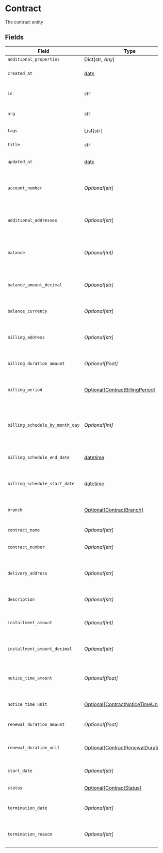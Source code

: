 # Contract

The contract entity


## Fields

| Field                                                                                       | Type                                                                                        | Required                                                                                    | Description                                                                                 | Example                                                                                     |
| ------------------------------------------------------------------------------------------- | ------------------------------------------------------------------------------------------- | ------------------------------------------------------------------------------------------- | ------------------------------------------------------------------------------------------- | ------------------------------------------------------------------------------------------- |
| `additional_properties`                                                                     | Dict[str, *Any*]                                                                            | :heavy_minus_sign:                                                                          | N/A                                                                                         |                                                                                             |
| `created_at`                                                                                | [date](https://docs.python.org/3/library/datetime.html#date-objects)                        | :heavy_check_mark:                                                                          | Creation timestamp of the entity                                                            | 2021-02-09T12:41:43.662Z                                                                    |
| `id`                                                                                        | *str*                                                                                       | :heavy_check_mark:                                                                          | Entity ID                                                                                   | 5da0a718-c822-403d-9f5d-20d4584e0528                                                        |
| `org`                                                                                       | *str*                                                                                       | :heavy_check_mark:                                                                          | Organization ID the entity belongs to                                                       | 123                                                                                         |
| `tags`                                                                                      | List[*str*]                                                                                 | :heavy_minus_sign:                                                                          | Array of entity tags                                                                        | example,mock                                                                                |
| `title`                                                                                     | *str*                                                                                       | :heavy_check_mark:                                                                          | Title of the entity                                                                         | Example Entity                                                                              |
| `updated_at`                                                                                | [date](https://docs.python.org/3/library/datetime.html#date-objects)                        | :heavy_check_mark:                                                                          | Last update timestamp of the entity                                                         | 2021-02-09T12:41:43.662Z                                                                    |
| `account_number`                                                                            | *Optional[str]*                                                                             | :heavy_minus_sign:                                                                          | The account number associated with the contract.                                            | 67890                                                                                       |
| `additional_addresses`                                                                      | *Optional[str]*                                                                             | :heavy_minus_sign:                                                                          | Any additional addresses associated with the contract.                                      | 789 Oak St, Anytown                                                                         |
| `balance`                                                                                   | *Optional[int]*                                                                             | :heavy_minus_sign:                                                                          | Current balance of the contract in cents. (precision 2)                                     | 8990                                                                                        |
| `balance_amount_decimal`                                                                    | *Optional[str]*                                                                             | :heavy_minus_sign:                                                                          | Current balance of the contract in decimal string representation.                           | 89.90                                                                                       |
| `balance_currency`                                                                          | *Optional[str]*                                                                             | :heavy_minus_sign:                                                                          | Currency code in ISO 4217 format                                                            | EUR                                                                                         |
| `billing_address`                                                                           | *Optional[str]*                                                                             | :heavy_minus_sign:                                                                          | The billing address associated with the contract.                                           | 123 Main St, Anytown                                                                        |
| `billing_duration_amount`                                                                   | *Optional[float]*                                                                           | :heavy_minus_sign:                                                                          | The duration of the billing period.                                                         | 30                                                                                          |
| `billing_period`                                                                            | [Optional[ContractBillingPeriod]](../../models/shared/contractbillingperiod.md)             | :heavy_minus_sign:                                                                          | The billing period associated with the contract.                                            | monthly                                                                                     |
| `billing_schedule_by_month_day`                                                             | *Optional[int]*                                                                             | :heavy_minus_sign:                                                                          | Defines the day of the month in which the installments are due.                             | 2                                                                                           |
| `billing_schedule_end_date`                                                                 | [datetime](https://docs.python.org/3/library/datetime.html#datetime-objects)                | :heavy_minus_sign:                                                                          | Defines the end date for the billing schedule                                               | 2020-01-01T00:00:00.000Z                                                                    |
| `billing_schedule_start_date`                                                               | [datetime](https://docs.python.org/3/library/datetime.html#datetime-objects)                | :heavy_minus_sign:                                                                          | Defines the start date for the billing schedule                                             | 2020-01-01T00:00:00.000Z                                                                    |
| `branch`                                                                                    | [Optional[ContractBranch]](../../models/shared/contractbranch.md)                           | :heavy_minus_sign:                                                                          | The branch associated with the contract.                                                    | power                                                                                       |
| `contract_name`                                                                             | *Optional[str]*                                                                             | :heavy_minus_sign:                                                                          | The name of the contract.                                                                   | Grid Contract                                                                               |
| `contract_number`                                                                           | *Optional[str]*                                                                             | :heavy_minus_sign:                                                                          | The unique identifier of the contract.                                                      | 12345                                                                                       |
| `delivery_address`                                                                          | *Optional[str]*                                                                             | :heavy_minus_sign:                                                                          | The delivery address associated with the contract.                                          | 456 Elm St, Anytown                                                                         |
| `description`                                                                               | *Optional[str]*                                                                             | :heavy_minus_sign:                                                                          | A brief description of the contract.                                                        | This contract is for the supply of widgets.                                                 |
| `installment_amount`                                                                        | *Optional[int]*                                                                             | :heavy_minus_sign:                                                                          | Set amount for installments in cents. (precision 2)                                         | 10050                                                                                       |
| `installment_amount_decimal`                                                                | *Optional[str]*                                                                             | :heavy_minus_sign:                                                                          | Set amount for installments in decimal string representation.                               | 100.50                                                                                      |
| `notice_time_amount`                                                                        | *Optional[float]*                                                                           | :heavy_minus_sign:                                                                          | The amount of notice required for termination of the contract.                              | 30                                                                                          |
| `notice_time_unit`                                                                          | [Optional[ContractNoticeTimeUnit]](../../models/shared/contractnoticetimeunit.md)           | :heavy_minus_sign:                                                                          | The unit of time for the notice period.                                                     | months                                                                                      |
| `renewal_duration_amount`                                                                   | *Optional[float]*                                                                           | :heavy_minus_sign:                                                                          | The duration of the renewal period.                                                         | 365                                                                                         |
| `renewal_duration_unit`                                                                     | [Optional[ContractRenewalDurationUnit]](../../models/shared/contractrenewaldurationunit.md) | :heavy_minus_sign:                                                                          | The unit of time for the renewal period.                                                    | years                                                                                       |
| `start_date`                                                                                | *Optional[str]*                                                                             | :heavy_minus_sign:                                                                          | The start date of the contract.                                                             | 2021-01-01                                                                                  |
| `status`                                                                                    | [Optional[ContractStatus]](../../models/shared/contractstatus.md)                           | :heavy_minus_sign:                                                                          | The status of the contract.                                                                 | approved                                                                                    |
| `termination_date`                                                                          | *Optional[str]*                                                                             | :heavy_minus_sign:                                                                          | The date on which the contract was terminated.                                              | 2022-01-01                                                                                  |
| `termination_reason`                                                                        | *Optional[str]*                                                                             | :heavy_minus_sign:                                                                          | The reason for the termination of the contract.                                             | Non-payment                                                                                 |